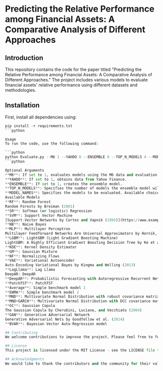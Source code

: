 # Predicting the Relative Performance among Financial Assets: A Comparative Analysis of Different Approaches 

## Introduction
This repository contains the code for the paper titled "Predicting the Relative Performance among Financial Assets: A Comparative Analysis of Different Approaches." The project includes various models to evaluate financial assets' relative performance using different datasets and methodologies.

## Installation
First, install all dependencies using:

```python
pip install -r requirements.txt
```python

Usage
To run the code, use the following command:

```python
python Evaluate.py --M6 1 --YAHOO 0 --ENSEMBLE 0 --TOP_N_MODELS 4 --MODEL_NAMES VAE GAN
```python

Optional Arguments
**M6**: If set to 1, evaluates models using the M6 data and evaluation period.
**YAHOO**: If set to 1, obtains data from Yahoo Finance.
**ENSEMBLE**: If set to 1, creates the ensemble model.
**TOP_N_MODELS**: Specifies the number of models the ensemble model will consist of.
**MODEL_NAMES**: Specifies the models to be evaluated. Available choices are listed below.
Available Models
**RF**: Random Forest
Random Forests by Breiman (2001)
**SR**: Softmax (or logistic) Regression
**SVM**: Support Vector Machine
[Support-Vector Networks by Cortes and Vapnik (1995)](https://www.example.com)
**NB**: Naive Bayes
**MLP**: Multilayer Perceptron
Multilayer Feedforward Networks Are Universal Approximators by Hornik, Stinchcombe, and White (1989)
**LGBM**: LightGBM (Light Gradient Boosting Machine)
LightGBM: A Highly Efficient Gradient Boosting Decision Tree by Ke et al. (2017)
**KDE**: Kernel Density Estimator
**GM**: Gaussian Mixture
**NF**: Normalizing Flows
**VAE**: Variational Autoencoder
Auto-Encoding Variational Bayes by Kingma and Welling (2013)
**LagLlama**: Lag Llama
DeepAR: DeepAR
**DeepAR**: Probabilistic Forecasting with Autoregressive Recurrent Networks by Salinas et al. (2017)
**PatchTST**: PatchTST
**Average**: Simple benchmark model 1
**EWMA**: Simple benchmark model 2
**MND**: Multivariate Normal Distribution with robust covariance matrix
**MND+GARCH**: Multivariate Normal Distribution with DCC covariance matrix
**GC**: Gaussian Copula
The Gaussian Copula by Cherubini, Luciano, and Vecchiato (2004)
**GAN**: Generative Adversarial Network
Generative Adversarial Nets by Goodfellow et al. (2014)
**BVAR**: Bayesian Vector Auto-Regression model

## Contributing
We welcome contributions to improve the project. Please feel free to fork this repository and submit pull requests.

## License
This project is licensed under the MIT License - see the LICENSE file for details.

## Acknowledgments
We would like to thank the contributors and the community for their valuable feedback and support.
